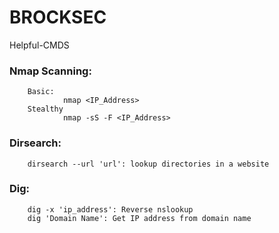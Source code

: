 # BROCKSEC


Helpful-CMDS

### Nmap Scanning:
        Basic:
                nmap <IP_Address> 
        Stealthy
                nmap -sS -F <IP_Address>


### Dirsearch:
        dirsearch --url 'url': lookup directories in a website

### Dig:
        dig -x 'ip_address': Reverse nslookup
        dig 'Domain Name': Get IP address from domain name

        




